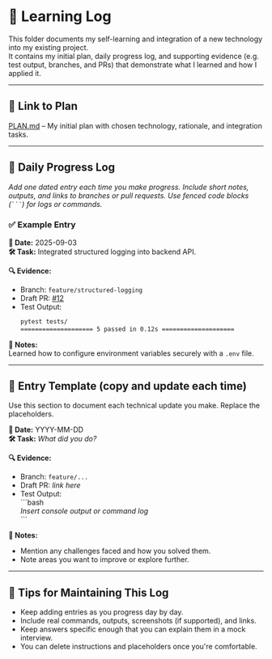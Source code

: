 # 📘 Learning Log

This folder documents my self-learning and integration of a new technology into my existing project.  
It contains my initial plan, daily progress log, and supporting evidence (e.g. test output, branches, and PRs) that demonstrate what I learned and how I applied it.

---

## 🔗 Link to Plan

[PLAN.md](./PLAN.md) – My initial plan with chosen technology, rationale, and integration tasks.

---

## 📅 Daily Progress Log

_Add one dated entry each time you make progress. Include short notes, outputs, and links to branches or pull requests. Use fenced code blocks (` ``` `) for logs or commands._

### ✅ Example Entry

**📆 Date:** 2025-09-03  
**🛠️ Task:** Integrated structured logging into backend API.

**🔍 Evidence:**

-   Branch: `feature/structured-logging`
-   Draft PR: [#12](https://github.com/example/repo/pull/12)
-   Test Output:
    ```bash
    pytest tests/
    ==================== 5 passed in 0.12s ====================
    ```

**📝 Notes:**  
Learned how to configure environment variables securely with a `.env` file.

---

## 🧱 Entry Template (copy and update each time)

Use this section to document each technical update you make. Replace the placeholders.

**📆 Date:** YYYY-MM-DD  
**🛠️ Task:** _What did you do?_

**🔍 Evidence:**

-   Branch: `feature/...`
-   Draft PR: _link here_
-   Test Output:  
    \```bash  
    _Insert console output or command log_  
    \```

**📝 Notes:**

-   Mention any challenges faced and how you solved them.
-   Note areas you want to improve or explore further.

---

## 📌 Tips for Maintaining This Log

-   Keep adding entries as you progress day by day.
-   Include real commands, outputs, screenshots (if supported), and links.
-   Keep answers specific enough that you can explain them in a mock interview.
-   You can delete instructions and placeholders once you're comfortable.
